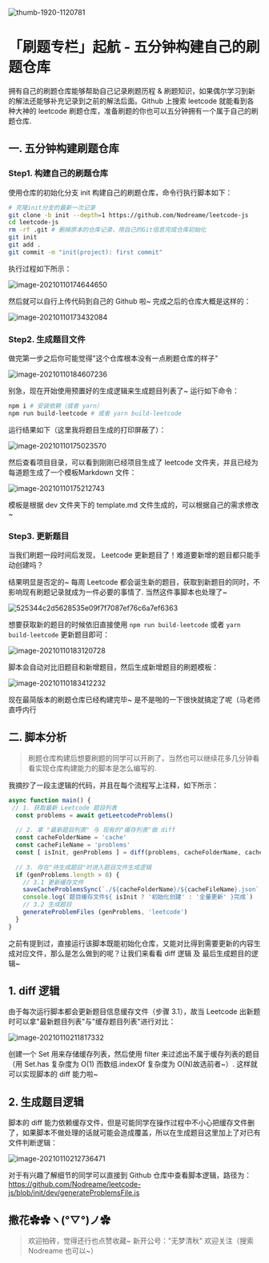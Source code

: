 ![thumb-1920-1120781](http://img.nodreame.cn/thumb-1920-1120781.jpg)

# 「刷题专栏」起航 - 五分钟构建自己的刷题仓库

拥有自己的刷题仓库能够帮助自己记录刷题历程 & 刷题知识，如果偶尔学习到新的解法还能够补充记录到之前的解法后面。Github 上搜索 leetcode 就能看到各种大神的 leetcode 刷题仓库，准备刷题的你也可以五分钟拥有一个属于自己的刷题仓库.

## 一. 五分钟构建刷题仓库

### Step1. 构建自己的刷题仓库

使用仓库的初始化分支 init 构建自己的刷题仓库，命令行执行脚本如下：

``` bash
# 克隆init分支的最新一次记录
git clone -b init --depth=1 https://github.com/Nodreame/leetcode-js
cd leetcode-js
rm -rf .git # 删掉原本的仓库记录，用自己的Git信息完成仓库初始化
git init
git add .
git commit -m "init(project): first commit"
```

执行过程如下所示：

![image-20210110174644650](http://img.nodreame.cn/image-20210110174644650.png)

然后就可以自行上传代码到自己的 Github 啦~ 完成之后的仓库大概是这样的：

![image-20210110173432084](http://img.nodreame.cn/image-20210110173432084.png)

### Step2. 生成题目文件

做完第一步之后你可能觉得"这个仓库根本没有一点刷题仓库的样子"

![image-20210110184607236](http://img.nodreame.cn/image-20210110184607236.png)

别急，现在开始使用预置好的生成逻辑来生成题目列表了~ 运行如下命令：

``` bash
npm i # 安装依赖（或者 yarn）
npm run build-leetcode # 或者 yarn build-leetcode
```

运行结果如下（这里我将题目生成的打印屏蔽了）：

![image-20210110175023570](http://img.nodreame.cn/image-20210110175023570.png)

然后查看项目目录，可以看到刚刚已经项目生成了 leetcode 文件夹，并且已经为每道题生成了一个模板Markdown 文件：

![image-20210110175212743](http://img.nodreame.cn/image-20210110175212743.png)

模板是根据 dev 文件夹下的 template.md 文件生成的，可以根据自己的需求修改~

### Step3. 更新题目

当我们刷题一段时间后发现， Leetcode 更新题目了！难道要新增的题目都只能手动创建吗？

结果明显是否定的~ 每周 Leetcode 都会诞生新的题目，获取到新题目的同时，不影响现有刷题记录就成为一件必要的事情了. 当然这件事脚本也处理了~

![525344c2d5628535e09f7f7087ef76c6a7ef6363](http://img.nodreame.cn/525344c2d5628535e09f7f7087ef76c6a7ef6363.gif)

想要获取新的题目的时候依旧直接使用 ``` npm run build-leetcode ``` 或者 ```yarn build-leetcode```  更新题目即可：

![image-20210110183120728](http://img.nodreame.cn/image-20210110183120728.png)

脚本会自动对比旧题目和新增题目，然后生成新增题目的刷题模板：

![image-20210110183412232](http://img.nodreame.cn/image-20210110183412232.png)

现在最简版本的刷题仓库已经构建完毕~ 是不是啪的一下很快就搞定了呢（马老师直呼内行

## 二. 脚本分析

> 刷题仓库构建后想要刷题的同学可以开刷了，当然也可以继续花多几分钟看看实现仓库构建能力的脚本是怎么编写的.

我摘抄了一段主逻辑的代码，并且在每个流程写上注释，如下所示：

``` js
async function main() {
 // 1. 获取最新 Leetcode 题目列表
  const problems = await getLeetcodeProblems()
  
  // 2. 拿 "最新题目列表" 与 现有的"缓存列表"做 diff
  const cacheFolderName = 'cache'
  const cacheFileName = 'problems'
  const [ isInit, genProblems ] = diff(problems, cacheFolderName, cacheFileName)
  
  // 3. 存在"待生成题目"时进入题目文件生成逻辑
  if (genProblems.length > 0) {
    // 3.1 更新缓存文件
    saveCacheProblemsSync(`./${cacheFolderName}/${cacheFileName}.json`, problems)
    console.log(`题目缓存文件${ isInit ? '初始化创建' : '全量更新' }完成`)
    // 3.2 生成题目
    generateProblemFiles (genProblems, 'leetcode')
  }
}
```

之前有提到过，直接运行该脚本既能初始化仓库，又能对比得到需要更新的内容生成对应文件，那么是怎么做到的呢？让我们来看看 diff 逻辑 及 最后生成题目的逻辑~

## 1. diff 逻辑

由于每次运行脚本都会更新题目信息缓存文件（步骤 3.1），故当 Leetcode 出新题时可以拿"最新题目列表"与"缓存题目列表"进行对比：

![image-20210110211817332](http://img.nodreame.cn/image-20210110211817332.png)

创建一个 Set 用来存储缓存列表，然后使用 filter 来过滤出不属于缓存列表的题目（用 Set.has 复杂度为 O(1) 而数组.indexOf 复杂度为 O(N)故选前者~）. 这样就可以实现脚本的 diff 能力啦~

## 2. 生成题目逻辑

脚本的 diff 能力依赖缓存文件，但是可能同学在操作过程中不小心把缓存文件删了，如果脚本不做处理的话就可能会造成覆盖，所以在生成题目这里加上了对已有文件判断逻辑：

![image-20210110212736471](http://img.nodreame.cn/image-20210110212736471.png)

对于有兴趣了解细节的同学可以直接到 Github 仓库中查看脚本逻辑，路径为：<https://github.com/Nodreame/leetcode-js/blob/init/dev/generateProblemsFile.js>

## 撒花✿✿ヽ(°▽°)ノ✿

> 欢迎拍砖，觉得还行也点赞收藏~ 新开公号："无梦清秋" 欢迎关注（搜索 Nodreame 也可以~）
